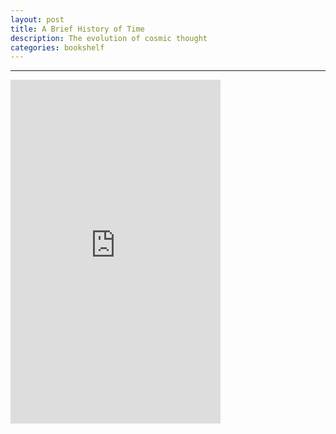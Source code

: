 ```yaml
---
layout: post
title: A Brief History of Time
description: The evolution of cosmic thought
categories: bookshelf
---
```


---


<iframe type="text/html" width="336" height="550" frameborder="0" allowfullscreen style="max-width:100%" src="https://read.amazon.in/kp/card?asin=B0031RDVMI&preview=inline&linkCode=kpe&ref_=cm_sw_r_kb_dp_PQIWEbZY5TC5W" ></iframe>